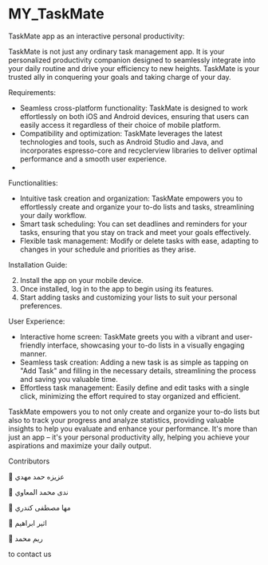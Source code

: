 # MY_TaskMate
TaskMate app as an interactive personal productivity:

TaskMate is not just any ordinary task management app. It is your personalized productivity companion designed to seamlessly integrate into your daily routine and drive your efficiency to new heights. TaskMate is your trusted ally in conquering your goals and taking charge of your day.

Requirements:

- Seamless cross-platform functionality: TaskMate is designed to work effortlessly on both iOS and Android devices, ensuring that users can easily access it regardless of their choice of mobile platform.
- Compatibility and optimization: TaskMate leverages the latest technologies and tools, such as Android Studio and Java, and incorporates espresso-core and recyclerview libraries to deliver optimal performance and a smooth user experience.
- 
Functionalities:

- Intuitive task creation and organization: TaskMate empowers you to effortlessly create and organize your to-do lists and tasks, streamlining your daily workflow.
- Smart task scheduling: You can set deadlines and reminders for your tasks, ensuring that you stay on track and meet your goals effectively.
- Flexible task management: Modify or delete tasks with ease, adapting to changes in your schedule and priorities as they arise.

Installation Guide:

2. Install the app on your mobile device.
3. Once installed, log in to the app to begin using its features.
4. Start adding tasks and customizing your lists to suit your personal preferences.

User Experience:

- Interactive home screen: TaskMate greets you with a vibrant and user-friendly interface, showcasing your to-do lists in a visually engaging manner.
- Seamless task creation: Adding a new task is as simple as tapping on "Add Task" and filling in the necessary details, streamlining the process and saving you valuable time.
- Effortless task management: Easily define and edit tasks with a single click, minimizing the effort required to stay organized and efficient.

TaskMate empowers you to not only create and organize your to-do lists but also to track your progress and analyze statistics, providing valuable insights to help you evaluate and enhance your performance. It's more than just an app – it's your personal productivity ally, helping you achieve your aspirations and maximize your daily output.

Contributors

	عزيزه حمد مهدي

	ندى محمد المعاوي

	مها مصطفى كندري

	اثير ابراهيم

	ريم محمد

to contact us



